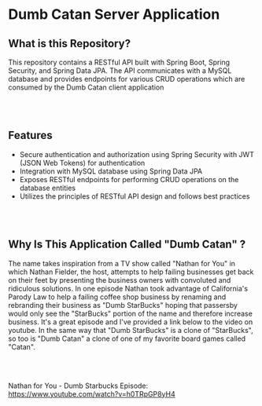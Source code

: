 # Dumb Catan Server Application

## What is this Repository?
This repository contains a RESTful API built with Spring Boot, Spring Security, and Spring Data JPA. The API communicates with a MySQL database and provides endpoints for various CRUD operations which are consumed by the Dumb Catan client application

<br></br>

## Features
- Secure authentication and authorization using Spring Security with JWT (JSON Web Tokens) for authentication
- Integration with MySQL database using Spring Data JPA
- Exposes RESTful endpoints for performing CRUD operations on the database entities
- Utilizes the principles of RESTful API design and follows best practices

<br></br>

## Why Is This Application Called "Dumb Catan" ?
The name takes inspiration from a TV show called "Nathan for You" in which Nathan Fielder, the host, attempts to help failing businesses get back on their feet by presenting the business owners with convoluted and ridiculous solutions. In one episode Nathan took advantage of California's Parody Law to help a failing coffee shop business by renaming and rebranding their business as "Dumb StarBucks" hoping that passersby would only see the "StarBucks" portion of the name and therefore increase business. It's a great episode and I've provided a link below to the video on youtube. In the same way that "Dumb StarBucks" is a clone of "StarBucks", so too is "Dumb Catan" a clone of one of my favorite board games called "Catan".

<br></br>

Nathan for You - Dumb Starbucks Episode: https://www.youtube.com/watch?v=h0TRpGP8yH4
